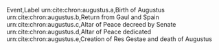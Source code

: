 Event,Label
urn:cite:chron:augustus.a,Birth of Augustus
urn:cite:chron:augustus.b,Return from Gaul and Spain
urn:cite:chron:augustus.c,Altar of Peace decreed by Senate
urn:cite:chron:augustus.d,Altar of Peace dedicated
urn:cite:chron:augustus.e,Creation of Res Gestae and death of Augustus
